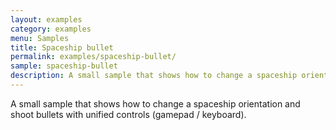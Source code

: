```yaml
---
layout: examples
category: examples
menu: Samples
title: Spaceship bullet
permalink: examples/spaceship-bullet/
sample: spaceship-bullet
description: A small sample that shows how to change a spaceship orientation and shoot bullets with unified controls (gamepad / keyboard).
---
```


A small sample that shows how to change a spaceship orientation and shoot bullets with unified controls (gamepad / keyboard).
